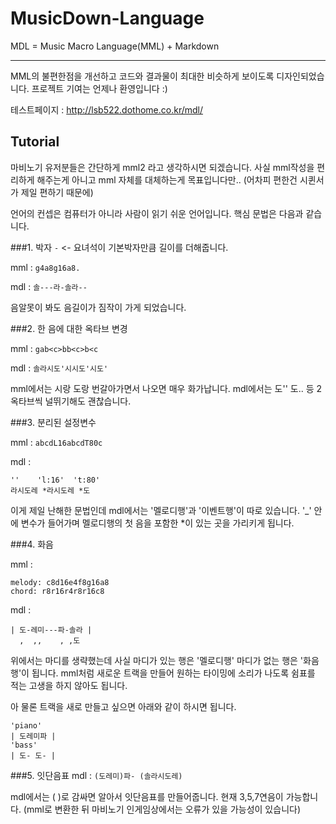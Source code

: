 # MusicDown-Language
MDL = Music Macro Language(MML) + Markdown

---

MML의 불편한점을 개선하고 코드와 결과물이 최대한 비슷하게 보이도록 디자인되었습니다.
프로젝트 기여는 언제나 환영입니다 :)

테스트페이지 : http://lsb522.dothome.co.kr/mdl/



## Tutorial

마비노기 유저분들은 간단하게 mml2 라고 생각하시면 되겠습니다.
사실 mml작성을 편리하게 해주는게 아니고 mml 자체를 대체하는게 목표입니다만.. (어차피 편한건 시퀸서가 제일 편하기 때문에)

언어의 컨셉은 컴퓨터가 아니라 사람이 읽기 쉬운 언어입니다.
핵심 문법은 다음과 같습니다.


###1. 박자
`-` <- 요녀석이 기본박자만큼 길이를 더해줍니다.

mml : `g4a8g16a8.`

mdl : `솔---라-솔라--`

음알못이 봐도 음길이가 짐작이 가게 되었습니다.


###2. 한 음에 대한 옥타브 변경

mml : `gab<c>bb<c>b<c`

mdl : `솔라시도'시시도'시도'`

mml에서는 시랑 도랑 번갈아가면서 나오면 매우 화가납니다.
mdl에서는 도'' 도.. 등 2옥타브씩 널뛰기해도 괜찮습니다.


###3. 분리된 설정변수

mml : `abcdL16abcdT80c`

mdl :

    ''    'l:16'  't:80'
    라시도레 *라시도레 *도
이게 제일 난해한 문법인데 mdl에서는 '멜로디행'과 '이벤트행'이 따로 있습니다.
'_' 안에 변수가 들어가며 멜로디행의 첫 음을 포함한 *이 있는 곳을 가리키게 됩니다.


###4. 화음

mml :

    melody: c8d16e4f8g16a8
    chord: r8r16r4r8r16c8
mdl :

    | 도-레미---파-솔라 |
      ,  ,,    , ,도
위에서는 마디를 생략했는데 사실 마디가 있는 행은 '멜로디행' 마디가 없는 행은 '화음행'이 됩니다. mml처럼 새로운 트랙을 만들어 원하는 타이밍에 소리가 나도록 쉼표를 적는 고생을 하지 않아도 됩니다.

아 물론 트랙을 새로 만들고 싶으면 아래와 같이 하시면 됩니다.

    'piano'
    | 도레미파 |
    'bass'
    | 도- 도- |


###5. 잇단음표
mdl : `(도레미)파- (솔라시도레)`

mdl에서는 ( )로 감싸면 알아서 잇단음표를 만들어줍니다.
현재 3,5,7연음이 가능합니다.
(mml로 변환한 뒤 마비노기 인게임상에서는 오류가 있을 가능성이 있습니다)

